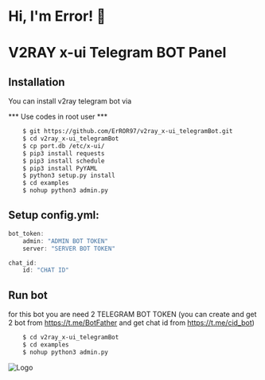
# Hi, I'm Error! 👋

V2RAY x-ui Telegram BOT Panel 
====================

## Installation

You can install v2ray telegram bot via

*** Use codes in root user ***

```bash
    $ git https://github.com/ErROR97/v2ray_x-ui_telegramBot.git
    $ cd v2ray_x-ui_telegramBot
    $ cp port.db /etc/x-ui/
    $ pip3 install requests
    $ pip3 install schedule
    $ pip3 install PyYAML
    $ python3 setup.py install
    $ cd examples
    $ nohup python3 admin.py
```

## Setup config.yml:

```javascript
bot_token:
    admin: "ADMIN BOT TOKEN"
    server: "SERVER BOT TOKEN"

chat_id:
    id: "CHAT ID"
```

## Run bot 
for this bot you are need 2 TELEGRAM BOT TOKEN
(you can create and get 2 bot from https://t.me/BotFather and get chat id from https://t.me/cid_bot)


```bash
    $ cd v2ray_x-ui_telegramBot
    $ cd examples
    $ nohup python3 admin.py
```
![Logo](https://i.postimg.cc/x1qJkwrh/bot.jpg)

